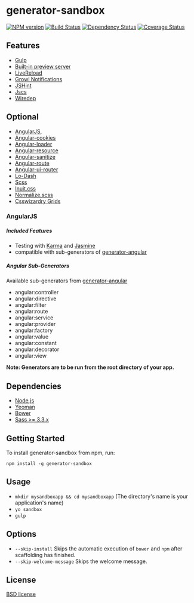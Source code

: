 # generator-sandbox
[![NPM version](https://badge.fury.io/js/generator-sandbox.svg)](http://badge.fury.io/js/generator-sandbox)
[![Build Status](https://secure.travis-ci.org/kojiwakayama/generator-sandbox.png?branch=master)](https://travis-ci.org/kojiwakayama/generator-sandbox)
[![Dependency Status](https://david-dm.org/kojiwakayama/generator-sandbox.svg)](https://david-dm.org/kojiwakayama/generator-sandbox)
[![Coverage Status](https://coveralls.io/repos/kojiwakayama/generator-sandbox/badge.png?branch=master)](https://coveralls.io/r/kojiwakayama/generator-sandbox?branch=master)

## Features
* [Gulp](http://gulpjs.com/)
* [Built-in preview server](http://www.senchalabs.org/connect/)
* [LiveReload](https://chrome.google.com/webstore/detail/livereload/jnihajbhpnppcggbcgedagnkighmdlei?hl=en)
* [Growl Notifications](http://growl.info/)
* [JSHint](http://www.jshint.com/)
* [Jscs](https://github.com/mdevils/node-jscs#configuration)
* [Wiredep](https://github.com/taptapship/wiredep)

## Optional
* [AngularJS](https://angularjs.org/),
* [Angular-cookies](https://docs.angularjs.org/api/ngCookies)
* [Angular-loader](http://docs.angularjs.org/guide/bootstrap)
* [Angular-resource](https://docs.angularjs.org/api/ngResource)
* [Angular-sanitize](https://docs.angularjs.org/api/ngSanitize)
* [Angular-route](https://docs.angularjs.org/api/ngRoute)
* [Angular-ui-router](https://github.com/angular-ui/ui-router)
* [Lo-Dash](http://lodash.com/)
* [Scss](http://sass-lang.com/)
* [Inuit.css](https://github.com/csswizardry/inuit.css/)
* [Normalize.scss](https://github.com/hail2u/normalize.scss)
* [Csswizardry Grids](https://github.com/csswizardry/csswizardry-grids)

### AngularJS
##### Included Features
* Testing with [Karma](http://karma-runner.github.io/0.12/index.html) and [Jasmine](http://jasmine.github.io/)
* compatible with sub-generators of [generator-angular](https://github.com/yeoman/generator-angular)

##### Angular Sub-Generators
Available sub-generators from [generator-angular](https://github.com/yeoman/generator-angular)

* angular:controller
* angular:directive
* angular:filter
* angular:route
* angular:service
* angular:provider
* angular:factory
* angular:value
* angular:constant
* angular:decorator
* angular:view

**Note: Generators are to be run from the root directory of your app.**

## Dependencies
* [Node.js](http://nodejs.org/)
* [Yeoman](http://yeoman.io/)
* [Bower](http://bower.io/)
* [Sass >= 3.3.x](http://sass-lang.com/install)

## Getting Started
To install generator-sandbox from npm, run:
```
npm install -g generator-sandbox
```

## Usage
* `mkdir mysandboxapp && cd mysandboxapp` (The directory's name is your application's name)
* `yo sandbox`
* `gulp`

## Options
* `--skip-install`
  Skips the automatic execution of `bower` and `npm` after scaffolding has finished.
* `--skip-welcome-message`
  Skips the welcome message.

## License
[BSD license](http://opensource.org/licenses/bsd-license.php)

